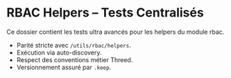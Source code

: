 # RBAC Helpers – Tests Centralisés

Ce dossier contient les tests ultra avancés pour les helpers du module rbac.
- Parité stricte avec `/utils/rbac/helpers`.
- Exécution via auto-discovery.
- Respect des conventions métier Threed.
- Versionnement assuré par `.keep`.
